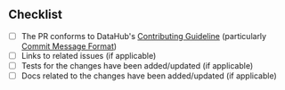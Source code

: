 

## Checklist
- [ ] The PR conforms to DataHub's [Contributing Guideline](https://github.com/linkedin/datahub/blob/master/CONTRIBUTING.md) (particularly [Commit Message Format](https://github.com/linkedin/datahub/blob/master/CONTRIBUTING.md#commit-message-format))
- [ ] Links to related issues (if applicable)
- [ ] Tests for the changes have been added/updated (if applicable)
- [ ] Docs related to the changes have been added/updated (if applicable)
